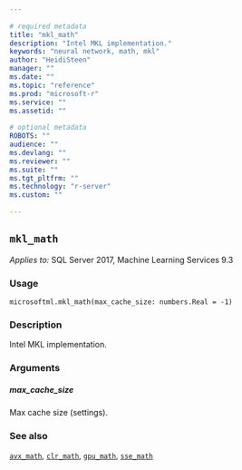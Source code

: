 ```yaml
--- 
 
# required metadata 
title: "mkl_math" 
description: "Intel MKL implementation." 
keywords: "neural network, math, mkl" 
author: "HeidiSteen" 
manager: "" 
ms.date: "" 
ms.topic: "reference" 
ms.prod: "microsoft-r" 
ms.service: "" 
ms.assetid: "" 
 
# optional metadata 
ROBOTS: "" 
audience: "" 
ms.devlang: "" 
ms.reviewer: "" 
ms.suite: "" 
ms.tgt_pltfrm: "" 
ms.technology: "r-server" 
ms.custom: "" 
 
---
```


## ``mkl_math``


*Applies to:* SQL Server 2017, Machine Learning Services 9.3


### Usage



```
microsoftml.mkl_math(max_cache_size: numbers.Real = -1)
```




### Description

Intel MKL implementation.


### Arguments


##### max_cache_size

Max cache size (settings).


### See also

[``avx_math``](avx_math.md),
[``clr_math``](clr_math.md),
[``gpu_math``](gpu_math.md),
[``sse_math``](sse_math.md)
